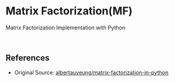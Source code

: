 # Matrix Factorization(MF)

Matrix Factorization Implementation with Python

<br>

## References

- Original Source: [albertauyeung/matrix-factorization-in-python](https://github.com/albertauyeung/matrix-factorization-in-python)
